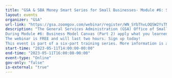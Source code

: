 ```yaml
---
title: "GSA & SBA Money Smart Series for Small Businesses- Module #6: Small Business Model Canvas (Part 2)"
layout: events
organizer: "GSA"
url-link: "https://gsa.zoomgov.com/webinar/register/WN_SYbThvLOQSW2YsTNcWOz5w"
description: "The General Services Administration (GSA) Office of Small and Disadvantaged Business Utilization (OSDBU) is teaming with the Small Business Administration (SBA) to offer the Money Smart training series. This training explains how to start and manage a business.
During Module #6: Business Model Canvas (Part 2) apply what you learned in Part 1 by presenting your Business Model Canvas. Receive guidance and feedback, while networking with other small businesses in attendance.
The webinar is FREE and will last two hours. Sign up today!
This event is part of a six-part training series. More information is available at www.gsa.gov/osdbuevents"
start-time: "2023-05-11T14:00:00-00:00"
end-time: "2023-05-11T16:00:00-00:00"
event-type: "Online"
gov-only: "false"
is-external: "true"
---
```

